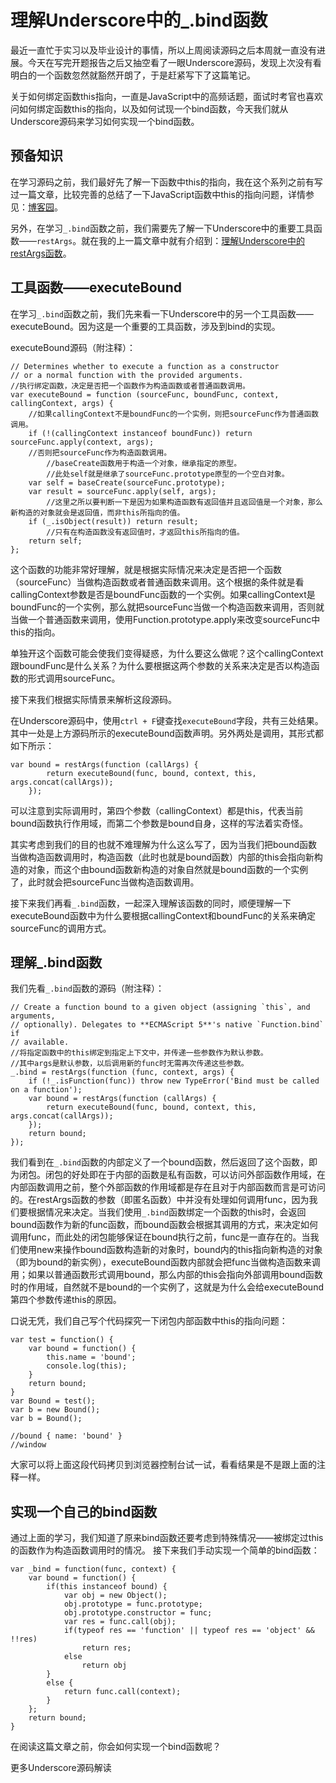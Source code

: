 # 理解Underscore中的_.bind函数
最近一直忙于实习以及毕业设计的事情，所以上周阅读源码之后本周就一直没有进展。今天在写完开题报告之后又抽空看了一眼Underscore源码，发现上次没有看明白的一个函数忽然就豁然开朗了，于是赶紧写下了这篇笔记。

关于如何绑定函数this指向，一直是JavaScript中的高频话题，面试时考官也喜欢问如何绑定函数this的指向，以及如何试现一个bind函数，今天我们就从Underscore源码来学习如何实现一个bind函数。

## 预备知识

在学习源码之前，我们最好先了解一下函数中this的指向，我在这个系列之前有写过一篇文章，比较完善的总结了一下JavaScript函数中this的指向问题，详情参见：[博客园](http://www.cnblogs.com/DM428/p/7515818.html)。

另外，在学习`_.bind`函数之前，我们需要先了解一下Underscore中的重要工具函数——`restArgs`。就在我的上一篇文章中就有介绍到：[理解Underscore中的restArgs函数](https://github.com/zhongdeming428/MyMemorandum/blob/master/UnderscoreSourceCode/notes/%E7%90%86%E8%A7%A3Underscore%E4%B8%AD%E7%9A%84restArgs%E5%87%BD%E6%95%B0.md)。

## 工具函数——executeBound

在学习`_.bind`函数之前，我们先来看一下Underscore中的另一个工具函数——executeBound。因为这是一个重要的工具函数，涉及到bind的实现。

executeBound源码（附注释）：

    // Determines whether to execute a function as a constructor
	// or a normal function with the provided arguments.
	//执行绑定函数，决定是否把一个函数作为构造函数或者普通函数调用。
	var executeBound = function (sourceFunc, boundFunc, context, callingContext, args) {
		//如果callingContext不是boundFunc的一个实例，则把sourceFunc作为普通函数调用。
		if (!(callingContext instanceof boundFunc)) return sourceFunc.apply(context, args);
		//否则把sourceFunc作为构造函数调用。
            //baseCreate函数用于构造一个对象，继承指定的原型。
            //此处self就是继承了sourceFunc.prototype原型的一个空白对象。
		var self = baseCreate(sourceFunc.prototype);
		var result = sourceFunc.apply(self, args);
            //这里之所以要判断一下是因为如果构造函数有返回值并且返回值是一个对象，那么新构造的对象就会是返回值，而非this所指向的值。
		if (_.isObject(result)) return result;
            //只有在构造函数没有返回值时，才返回this所指向的值。
		return self;
	};

这个函数的功能非常好理解，就是根据实际情况来决定是否把一个函数（sourceFunc）当做构造函数或者普通函数来调用。这个根据的条件就是看callingContext参数是否是boundFunc函数的一个实例。如果callingContext是boundFunc的一个实例，那么就把sourceFunc当做一个构造函数来调用，否则就当做一个普通函数来调用，使用Function.prototype.apply来改变sourceFunc中this的指向。

单独开这个函数可能会使我们变得疑惑，为什么要这么做呢？这个callingContext跟boundFunc是什么关系？为什么要根据这两个参数的关系来决定是否以构造函数的形式调用sourceFunc。

接下来我们根据实际情景来解析这段源码。

在Underscore源码中，使用`ctrl + F`键查找`executeBound`字段，共有三处结果。其中一处是上方源码所示的executeBound函数声明。另外两处是调用，其形式都如下所示：

    var bound = restArgs(function (callArgs) {
			return executeBound(func, bound, context, this, args.concat(callArgs));
		});

可以注意到实际调用时，第四个参数（callingContext）都是this，代表当前bound函数执行作用域，而第二个参数是bound自身，这样的写法着实奇怪。

其实考虑到我们的目的也就不难理解为什么这么写了，因为当我们把bound函数当做构造函数调用时，构造函数（此时也就是bound函数）内部的this会指向新构造的对象，而这个由bound函数新构造的对象自然就是bound函数的一个实例了，此时就会把sourceFunc当做构造函数调用。

接下来我们再看`_.bind`函数，一起深入理解该函数的同时，顺便理解一下executeBound函数中为什么要根据callingContext和boundFunc的关系来确定sourceFunc的调用方式。


## 理解_.bind函数

我们先看`_.bind`函数的源码（附注释）：

    // Create a function bound to a given object (assigning `this`, and arguments,
	// optionally). Delegates to **ECMAScript 5**'s native `Function.bind` if
	// available.
	//将指定函数中的this绑定到指定上下文中，并传递一些参数作为默认参数。
    //其中args是默认参数，以后调用新的func时无需再次传递这些参数。
	_.bind = restArgs(function (func, context, args) {
		if (!_.isFunction(func)) throw new TypeError('Bind must be called on a function');
		var bound = restArgs(function (callArgs) {
			return executeBound(func, bound, context, this, args.concat(callArgs));
		});
		return bound;
	});

我们看到在`_.bind`函数的内部定义了一个bound函数，然后返回了这个函数，即为闭包。闭包的好处即在于内部的函数是私有函数，可以访问外部函数作用域，在内部函数调用之前，整个外部函数的作用域都是存在且对于内部函数而言是可访问的。在restArgs函数的参数（即匿名函数）中并没有处理如何调用func，因为我们要根据情况来决定。当我们使用`_.bind`函数绑定一个函数的this时，会返回bound函数作为新的func函数，而bound函数会根据其调用的方式，来决定如何调用func，而此处的闭包能够保证在bound执行之前，func是一直存在的。当我们使用new来操作bound函数构造新的对象时，bound内的this指向新构造的对象（即为bound的新实例），executeBound函数内部就会把func当做构造函数来调用；如果以普通函数形式调用bound，那么内部的this会指向外部调用bound函数时的作用域，自然就不是bound的一个实例了，这就是为什么会给executeBound第四个参数传递this的原因。

口说无凭，我们自己写个代码探究一下闭包内部函数中this的指向问题：

    var test = function() {
        var bound = function() {
            this.name = 'bound';
            console.log(this);
        }
        return bound;
    }
    var Bound = test();
    var b = new Bound();
    var b = Bound();

    //bound { name: 'bound' }
    //window

大家可以将上面这段代码拷贝到浏览器控制台试一试，看看结果是不是跟上面的注释一样。

## 实现一个自己的bind函数

通过上面的学习，我们知道了原来bind函数还要考虑到特殊情况——被绑定过this的函数作为构造函数调用时的情况。
接下来我们手动实现一个简单的bind函数：

    var _bind = function(func, context) {
        var bound = function() {
            if(this instanceof bound) {
                var obj = new Object();
                obj.prototype = func.prototype;
                obj.prototype.constructor = func;
                var res = func.call(obj);
                if(typeof res == 'function' || typeof res == 'object' && !!res)
                    return res;
                else
                    return obj
            }
            else {
                return func.call(context);
            }
        };
        return bound; 
    }

在阅读这篇文章之前，你会如何实现一个bind函数呢？

更多Underscore源码解读